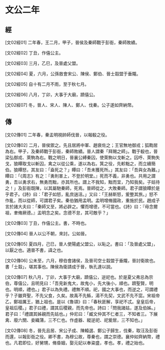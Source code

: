 # 文公二年

## 經 <a name="06Wen02Jing"></a>

<a name="06Wen02Jing01">[文02經01]</a> 二年春，王二月，甲子，晉侯及秦師戰于彭衙，秦師敗績。

<a name="06Wen02Jing02">[文02經02]</a> 丁丑，作僖公主。

<a name="06Wen02Jing03">[文02經03]</a> 三月，乙巳，及晉處父盟。

<a name="06Wen02Jing04">[文02經04]</a> 夏，六月，公孫敖會宋公、陳侯、鄭伯、晉士縠盟于垂隴。

<a name="06Wen02Jing05">[文02經05]</a> 自十有二月不雨，至于秋七月。

<a name="06Wen02Jing06">[文02經06]</a> 八月，丁卯，大事于大廟，躋僖公。

<a name="06Wen02Jing07">[文02經07]</a> 冬，晉人、宋人、陳人、鄭人、伐秦。公子遂如齊納幣。

## 傳 <a name="06Wen02Zhuan"></a>

<a name="06Wen02Zhuan01">[文02傳01]</a> 二年春，秦孟明視帥師伐晉，以報殽之役。

<a name="06Wen02Zhuan02">[文02傳02]</a> 二月，晉侯禦之。先且居將中軍、趙衰佐之；王官無地御戎；狐鞫居為右。甲子，及秦師戰于彭衙，秦師敗績。晉人謂秦「拜賜之師」。戰于殽也，晉梁弘御戎、萊駒為右。戰之明日，晉襄公縛秦囚，使萊駒以戈斬之。囚呼、萊駒失戈，狼瞫取戈以斬囚，禽之以從公乘，遂以為右。箕之役，先軫黜之，而立續簡伯。狼瞫怒，其友曰：「盍死之？」瞫曰：「吾未獲死所。」其友曰：「吾與女為難。」瞫曰：「《周志》有之：『勇則害上，不登於明堂。』死而不義，非勇也。共用之謂勇，吾以勇求右，無勇而黜，亦其所也。謂上不我知，黜而宜，乃知我矣。子姑待之！」及彭衙既陳，以其屬馳秦師，死焉。晉師從之，大敗秦師。君子謂狼瞫於是乎君子。《詩》曰：「君子如怒，亂庶遄沮。」又曰：「王赫斯怒，爰整其旅。」怒不作亂，而以從師，可謂君子矣。秦伯猶用孟明。孟明增脩國政，重施於民。趙成子言於諸大夫曰：「秦師又至，將必辟之。懼而增德，不可當也。《詩》曰：『毋念爾祖，聿脩厥德。』孟明念之矣。念德不怠，其可敵乎？」

<a name="06Wen02Zhuan03">[文02傳03]</a> 丁丑，作僖公主。書，不時也。

<a name="06Wen02Zhuan04">[文02傳04]</a> 晉人以公不朝，來討。公如晉。

<a name="06Wen02Zhuan05">[文02傳05]</a> 夏四月，己巳，晉人使陽處父盟公，以恥之。書曰：「及晉處父盟」，以厭之也。適晉不書，諱之也。

<a name="06Wen02Zhuan06">[文02傳06]</a> 公未至，六月，穆伯會諸侯，及晉司空士縠盟于垂隴，晉討衛故也。書「士縠」，堪其事也。陳侯為衛請成于晉，執孔達以說。

<a name="06Wen02Zhuan07">[文02傳07]</a> 秋八月，丁卯，大事于大廟，躋僖公，逆祀也。於是夏父弗忌為宗伯，尊僖公，且明見曰：「吾見新鬼大，故鬼小，先大後小，順也。躋聖賢，明也。明順，禮也。」君子以為失禮。禮無不順。祀，國之大事也，而逆之，可謂禮乎？子雖齊聖，不先父食，久矣。故禹不先鯀，湯不先契，文武不先不窋。宋祖帝乙，鄭祖厲王，猶上祖也。是以《魯頌》曰：「春秋匪解，享祀不忒。皇皇后帝，皇祖后稷。」君子曰禮，謂其后稷親，而先帝也。詩曰：「問我諸姑，遂及伯姊。」君子曰：「禮謂其姊親而先姑也。」仲尼曰：「臧文仲其不仁者三，不知者三。下展禽、廢六關、妾織蒲，三不仁也。作虛器、縱逆祀、祀爰居，三不知也。」

<a name="06Wen02Zhuan08">[文02傳08]</a> 冬，晉先且居、宋公子成、陳轅選、鄭公子歸生，伐秦，取汪及彭衙而還，以報彭衙之役。卿不書，為穆公故，尊秦也，謂之崇德。襄仲如齊納幣，禮也。凡君即位，好舅甥，脩昏姻，娶元妃以奉粢盛，孝也。孝，禮之始也。

